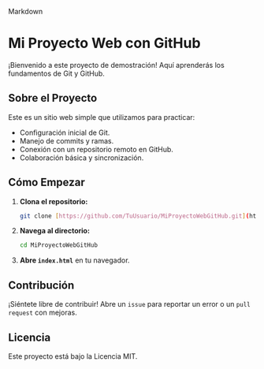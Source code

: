 Markdown
# Mi Proyecto Web con GitHub

¡Bienvenido a este proyecto de demostración! Aquí aprenderás los fundamentos de Git y GitHub.

## Sobre el Proyecto

Este es un sitio web simple que utilizamos para practicar:
-   Configuración inicial de Git.
-   Manejo de commits y ramas.
-   Conexión con un repositorio remoto en GitHub.
-   Colaboración básica y sincronización.

## Cómo Empezar

1.  **Clona el repositorio:**
    ```bash
    git clone [https://github.com/TuUsuario/MiProyectoWebGitHub.git](https://github.com/TuUsuario/MiProyectoWebGitHub.git)
    ```
2.  **Navega al directorio:**
    ```bash
    cd MiProyectoWebGitHub
    ```
3.  **Abre `index.html`** en tu navegador.

## Contribución

¡Siéntete libre de contribuir! Abre un `issue` para reportar un error o un `pull request` con mejoras.

## Licencia

Este proyecto está bajo la Licencia MIT.
